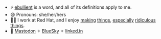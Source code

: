 - ⚡ [ebullient](https://www.merriam-webster.com/dictionary/ebullient) is a word, and all of its definitions apply to me.
- 😄 Pronouns: she/her/hers
- 👩‍💻 I work at Red Hat, and I enjoy [making](https://github.com/quarkusio/quarkus) [things](https://github.com/quarkiverse/quarkus-micrometer-registry), [especially](https://github.com/ebullient/monster-combat) [ridiculous](https://github.com/ebullient/ttrpg-convert-cli) [things](https://github.com/gameontext).
- 📣 <a rel="me" href="https://hachyderm.io/@ebullient">Mastodon</a> ✧ 
<a target="_blank" href="https://bsky.app/profile/ebullient.dev" title="Follow @ebullient.dev">BlueSky</a> ✧ 
<a target="_blank" href="https://www.linkedin.com/in/erinschnabel/" title="Erin Schnabel on linked.in">linked.in</a>

